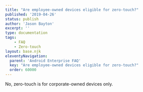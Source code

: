 ```yaml
---
title: "Are employee-owned devices eligible for zero-touch?"
published: '2019-04-26'
status: publish
author: 'Jason Bayton'
excerpt: ''
type: documentation
tags: 
    - FAQ
    - Zero-touch
layout: base.njk
eleventyNavigation:
  parent: 'Android Enterprise FAQ'
  key: "Are employee-owned devices eligible for zero-touch?"
  order: 60000
--- 
```

No, zero-touch is for corporate-owned devices only.

